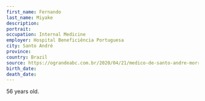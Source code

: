 ```yaml
---
first_name: Fernando
last_name: Miyake
description: 
portrait: 
occupation: Internal Medicine
employer: Hospital Beneficiência Portuguesa
city: Santo André
province: 
country: Brazil
source: https://ograndeabc.com.br/2020/04/21/medico-de-santo-andre-morre-vitima-do-coronavirus/
birth_date: 
death_date: 
---
```


56 years old.